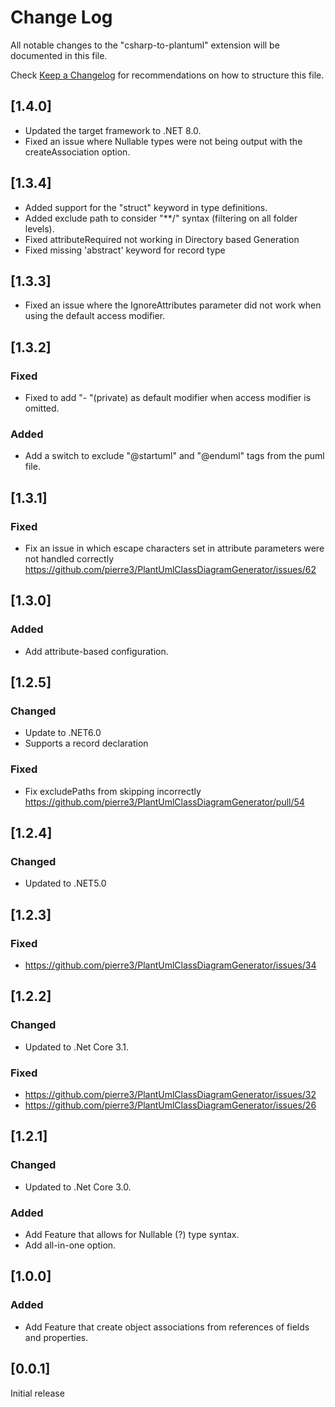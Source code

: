 # Change Log
All notable changes to the "csharp-to-plantuml" extension will be documented in this file.

Check [Keep a Changelog](http://keepachangelog.com/) for recommendations on how to structure this file.
## [1.4.0]
- Updated the target framework to .NET 8.0.
- Fixed an issue where Nullable types were not being output with the createAssociation option.

## [1.3.4]
- Added support for the "struct" keyword in type definitions.
- Added exclude path to consider "**/" syntax (filtering on all folder levels).
- Fixed attributeRequired not working in Directory based Generation
- Fixed missing 'abstract' keyword for record type

## [1.3.3]
- Fixed an issue where the IgnoreAttributes parameter did not work when using the default access modifier.

## [1.3.2]
### Fixed
- Fixed to add "- "(private) as default modifier when access modifier is omitted.
### Added
- Add a switch to exclude "@startuml" and "@enduml" tags from the puml file. 

## [1.3.1]
### Fixed
- Fix an issue in which escape characters set in attribute parameters were not handled correctly  
  https://github.com/pierre3/PlantUmlClassDiagramGenerator/issues/62

## [1.3.0]
### Added
- Add attribute-based configuration.

## [1.2.5]
### Changed
- Update to .NET6.0
- Supports a record declaration
### Fixed
- Fix excludePaths from skipping incorrectly
  https://github.com/pierre3/PlantUmlClassDiagramGenerator/pull/54

## [1.2.4]
### Changed
- Updated to .NET5.0

## [1.2.3]
### Fixed
- https://github.com/pierre3/PlantUmlClassDiagramGenerator/issues/34

## [1.2.2]
### Changed
- Updated to .Net Core 3.1.
### Fixed
- https://github.com/pierre3/PlantUmlClassDiagramGenerator/issues/32
- https://github.com/pierre3/PlantUmlClassDiagramGenerator/issues/26

## [1.2.1]  
### Changed
- Updated to .Net Core 3.0.
### Added 
- Add Feature that allows for Nullable (?) type syntax.
- Add all-in-one option.

## [1.0.0]
### Added
- Add Feature that create object associations from references of fields and properties. 

## [0.0.1]
Initial release